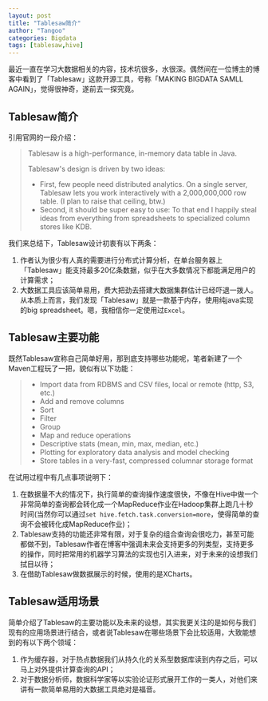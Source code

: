 ```yaml
---
layout: post
title: "Tablesaw简介"
author: "Tangoo"
categories: Bigdata
tags: [tablesaw,hive]
---
```


最近一直在学习大数据相关的内容，技术坑很多，水很深。偶然间在一位博主的博客中看到了「Tablesaw」这款开源工具，号称「MAKING BIGDATA SAMLL AGAIN」，觉得很神奇，遂前去一探究竟。

## Tablesaw简介
引用官网的一段介绍：
> Tablesaw is a high-performance, in-memory data table in Java.
>
> Tablesaw's design is driven by two ideas: 
> - First, few people need distributed analytics. On a single server, Tablesaw lets you work interactively with a 2,000,000,000 row table. (I plan to raise that ceiling, btw.) 
> - Second, it should be super easy to use: To that end I happily steal ideas from everything from spreadsheets to specialized column stores like KDB.

我们来总结下，Tablesaw设计初衷有以下两条：
1. 作者认为很少有人真的需要进行分布式计算分析，在单台服务器上「Tablesaw」能支持最多20亿条数据，似乎在大多数情况下都能满足用户的计算需求；
2. 大数据工具应该简单易用，费大把劲去搭建大数据集群估计已经吓退一拨人。
从本质上而言，我们发现「Tablesaw」就是一款基于内存，使用纯java实现的big spreadsheet。嗯，我相信你一定使用过`Excel`。

## Tablesaw主要功能
既然Tablesaw宣称自己简单好用，那到底支持哪些功能呢，笔者新建了一个Maven工程玩了一把，貌似有以下功能：
> - Import data from RDBMS and CSV files, local or remote (http, S3, etc.)
> - Add and remove columns
> - Sort
> - Filter
> - Group
> - Map and reduce operations
> - Descriptive stats (mean, min, max, median, etc.)
> - Plotting for exploratory data analysis and model checking
> - Store tables in a very-fast, compressed columnar storage format

在试用过程中有几点事项说明下：
1. 在数据量不大的情况下，执行简单的查询操作速度很快，不像在Hive中做一个非常简单的查询都会转化成一个MapReduce作业在Hadoop集群上跑几十秒时间(当然你可以通过`set hive.fetch.task.conversion=more`，使得简单的查询不会被转化成MapReduce作业)；
2. Tablesaw支持的功能还非常有限，对于复杂的组合查询会很吃力，甚至可能都做不到，Tablesaw作者在博客中强调未来会支持更多的列类型，支持更多的操作，同时把常用的机器学习算法的实现也引入进来，对于未来的设想我们拭目以待；
3. 在借助Tablesaw做数据展示的时候，使用的是XCharts。

## Tablesaw适用场景
简单介绍了Tablesaw的主要功能以及未来的设想，其实我更关注的是如何与我们现有的应用场景进行结合，或者说Tablesaw在哪些场景下会比较适用，大致能想到的有以下两个领域：
1. 作为缓存器，对于热点数据我们从持久化的关系型数据库读到内存之后，可以马上对外提供计算查询的API；
2. 对于数据分析师，数据科学家等以实验论证形式展开工作的一类人，对他们来讲有一款简单易用的大数据工具绝对是福音。